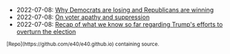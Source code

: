 
* 2022-07-08: [Why Democrats are losing and Republicans are winning](2022-07-08-democrats-are-losing.html)
* 2022-07-08: [On voter apathy and suppression](2022-07-08-voter-apathy-and-suppression.html)
* 2022-07-08: [Recap of what we know so far regarding Trump's efforts
  to overturn the election](2022-07-08-trump-insurrection.html)

<small>
[Repo](https://github.com/e40/e40.github.io) containing source.
</small>
